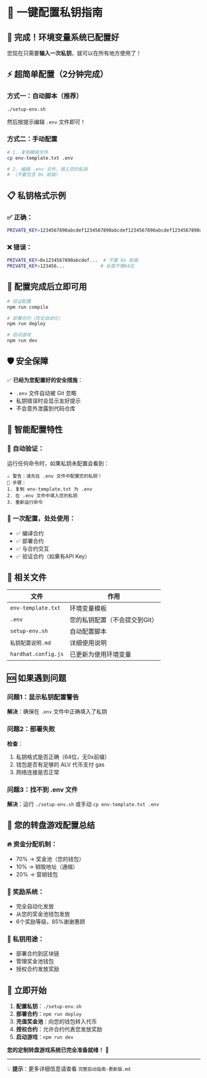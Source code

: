 # 🔐 一键配置私钥指南

## 🎉 **完成！环境变量系统已配置好**

您现在只需要**输入一次私钥**，就可以在所有地方使用了！

## ⚡ **超简单配置（2分钟完成）**

### 方式一：自动脚本（推荐）
```bash
./setup-env.sh
```
然后按提示编辑 `.env` 文件即可！

### 方式二：手动配置
```bash
# 1. 复制模板文件
cp env-template.txt .env

# 2. 编辑 .env 文件，填入您的私钥
# （不要包含 0x 前缀）
```

## 📋 **私钥格式示例**

### ✅ **正确**：
```bash
PRIVATE_KEY=1234567890abcdef1234567890abcdef1234567890abcdef1234567890abcdef
```

### ❌ **错误**：
```bash
PRIVATE_KEY=0x1234567890abcdef...  # 不要 0x 前缀
PRIVATE_KEY=123456...             # 长度不够64位
```

## 🚀 **配置完成后立即可用**

```bash
# 验证配置
npm run compile

# 部署合约（完全自动化）
npm run deploy

# 启动游戏
npm run dev
```

## 🛡️ **安全保障**

✅ **已经为您配置好的安全措施**：
- `.env` 文件自动被 Git 忽略
- 私钥错误时会显示友好提示
- 不会意外泄露到代码仓库

## 🔧 **智能配置特性**

### 🤖 **自动验证**：
运行任何命令时，如果私钥未配置会看到：
```
⚠️ 警告：请先在 .env 文件中配置您的私钥！
📝 步骤：
1. 复制 env-template.txt 为 .env
2. 在 .env 文件中填入您的私钥
3. 重新运行命令
```

### 🎯 **一次配置，处处使用**：
- ✅ 编译合约
- ✅ 部署合约
- ✅ 与合约交互
- ✅ 验证合约（如果有API Key）

## 📁 **相关文件**

| 文件 | 作用 |
|------|------|
| `env-template.txt` | 环境变量模板 |
| `.env` | 您的私钥配置（不会提交到Git） |
| `setup-env.sh` | 自动配置脚本 |
| `私钥配置说明.md` | 详细使用说明 |
| `hardhat.config.js` | 已更新为使用环境变量 |

## 🆘 **如果遇到问题**

### 问题1：显示私钥配置警告
**解决**：确保在 `.env` 文件中正确填入了私钥

### 问题2：部署失败
**检查**：
1. 私钥格式是否正确（64位，无0x前缀）
2. 钱包是否有足够的 ALV 代币支付 gas
3. 网络连接是否正常

### 问题3：找不到 .env 文件
**解决**：运行 `./setup-env.sh` 或手动 `cp env-template.txt .env`

## 🎯 **您的转盘游戏配置总结**

### 🔥 **资金分配机制**：
- 70% → 奖金池（您的钱包）
- 10% → 销毁地址（通缩）
- 20% → 营销钱包

### 🎰 **奖励系统**：
- 完全自动化发放
- 从您的奖金池钱包发放
- 6个奖励等级，85%谢谢惠顾

### 🔑 **私钥用途**：
- 部署合约到区块链
- 管理奖金池钱包
- 授权合约发放奖励

## 🚀 **立即开始**

1. **配置私钥**：`./setup-env.sh`
2. **部署合约**：`npm run deploy`
3. **充值奖金池**：向您的钱包转入代币
4. **授权合约**：允许合约代表您发放奖励
5. **启动游戏**：`npm run dev`

**您的定制转盘游戏系统已完全准备就绪！** 🎊

---

💡 **提示**：更多详细信息请查看 `完整启动指南-更新版.md` 